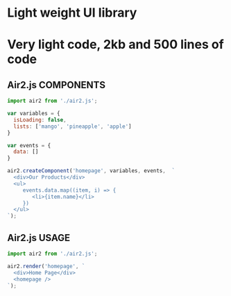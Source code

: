 # Light weight UI library
# Very light code, 2kb and 500 lines of code
 
  
## Air2.js COMPONENTS

```js
import air2 from './air2.js';

var variables = {
  isLoading: false,
  lists: ['mango', 'pineapple', 'apple']
}

var events = {
  data: []
}

air2.createComponent('homepage', variables, events,  `
  <div>Our Products</div>
  <ul>
     events.data.map((item, i) => {
        <li>{item.name}</li>
     })
  </ul>
`);
```

## Air2.js USAGE

```js
import air2 from './air2.js';

air2.render('homepage', `
  <div>Home Page</div>
  <homepage />
`);
```
